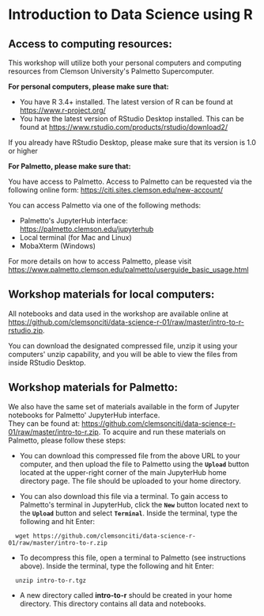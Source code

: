 # Introduction to Data Science using R

## Access to computing resources:

This workshop will utilize both your personal computers and computing resources from Clemson University's Palmetto Supercomputer.

**For personal computers, please make sure that:**

- You have R 3.4+ installed. The latest version of R can be found at https://www.r-project.org/
- You have the latest version of RStudio Desktop installed. This can be found at https://www.rstudio.com/products/rstudio/download2/

If you already have RStudio Desktop, please make sure that its version is 1.0 or higher

**For Palmetto, please make sure that:**

You have access to Palmetto. Access to Palmetto can be requested via the 
following online form: https://citi.sites.clemson.edu/new-account/

You can access Palmetto via one of the following methods:

- Palmetto's JupyterHub interface: https://palmetto.clemson.edu/jupyterhub
- Local terminal (for Mac and Linux)
- MobaXterm (Windows)

For more details on how to access Palmetto, please visit https://www.palmetto.clemson.edu/palmetto/userguide_basic_usage.html


## Workshop materials for local computers:

All notebooks and data used in the workshop are available online 
at https://github.com/clemsonciti/data-science-r-01/raw/master/intro-to-r-rstudio.zip. 

You can download the designated compressed file, unzip it using your computers' unzip capability, 
and you will be able to view the files from inside RStudio Desktop. 


## Workshop materials for Palmetto:
We also have the same set of materials available in the form of Jupyter notebooks for Palmetto' JupyterHub interface.  
They can be found at: https://github.com/clemsonciti/data-science-r-01/raw/master/intro-to-r.zip. To acquire and run these
materials on Palmetto, please follow these steps:

- You can download this compressed file from the above URL to your computer, and then upload the file to Palmetto using the **`Upload`** button located at the upper-right corner of the main JupyterHub home directory page. The file should be uploaded to your home directory. 

- You can also download this file via a terminal. To gain access to Palmetto's terminal in JupyterHub, click the **`New`** button located next to the **`Upload`** button and select **`Terminal`**. Inside the terminal, type the following and hit Enter:

```
  wget https://github.com/clemsonciti/data-science-r-01/raw/master/intro-to-r.zip
```

- To decompress this file, open a terminal to Palmetto (see instructions above). Inside the terminal, type the following and hit Enter:

```
  unzip intro-to-r.tgz
```

- A new directory called **intro-to-r** should be created in your home directory. This directory contains all data and notebooks. 
